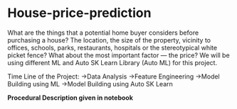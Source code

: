 # House-price-prediction
What are the things that a potential home buyer considers before purchasing a house? The location, the size of the property, vicinity to offices, schools, parks, restaurants, hospitals or the stereotypical white picket fence? What about the most important factor — the price?
We will be using different ML and Auto SK Learn Library (Auto ML) for this project.

Time Line of the Project:
    ->Data Analysis
    ->Feature Engineering
    ->Model Building using ML
    ->Model Building using Auto SK Learn
    
**Procedural Description given in notebook**
